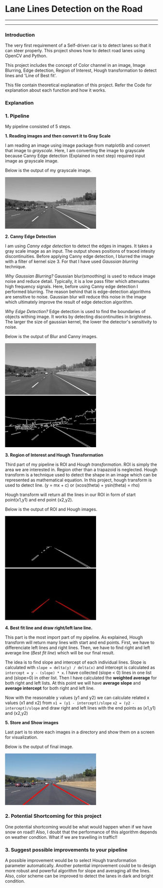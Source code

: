 # **Lane Lines Detection on the Road** 


---



[//]: # (Image References)

[image1]: ./test_images_output/solidWhiteCurve_Gray.jpg "Grayscale"
[image2]: ./test_images_output/solidWhiteCurve_Blur.jpg "Blur"
[image3]: ./test_images_output/solidWhiteCurve_Canny.jpg "Canny"
[image4]: ./test_images_output/solidWhiteCurve_masked.jpg "ROI Masked"
[image5]: ./test_images_output/solidWhiteCurve_Hough.jpg "Hough"
[image6]: ./test_images_output/solidWhiteCurve.jpg "Final Output Image"

---

### Introduction

The very first requirement of a Self-driven car is to detect lanes so that it can steer properly. This project shows how to detect road lanes using OpenCV and Python. 

This project includes the concept of Color channel in an image, Image Blurring, Edge detection, Region of Interest, Hough transformation to detect lines and 'Line of Best fit'.

This file contain theoretical explanation of this project. Refer the Code for explanation about each function and how it works.

### Explanation

### **1. Pipeline**

My pipeline consisted of 5 steps. 


   __1. Reading images and then convert it to Gray Scale__

   I am reading an image using image package from matplotlib and convert that image to _grayscale_. Here, I am converting the image to grayscale because Canny Edge detection (Explained in next step) required input image as grayscale image.

   Below is the output of my grayscale image.

![alt text][image1]


   __2. Canny Edge Detection__

   I am using _Canny edge detection_ to detect the edges in images. It takes a gray scale image as an input. The output shows positions of traced intesity discontinuities. Before applying Canny edge detection, I blurred the image with a filter of kernel size 3. For that I have used _Gaussian blurring_ technique.

   _Why Gaussian Blurring?_
   Gaussian blur(smoothing) is used to reduce image noise and reduce detail. Typically, it is a low pass filter which attenuates high frequency signals. Here, before using Canny edge detection I performed blurring. The reason behind that is edge-detection algorithms are sensitive to noise. Gaussian blur will reduce this noise in the image which ultimately improve the result of edge detection algorithm.

   _Why Edge Detection?_
   Edge detection is used to find the boundaries of objects withing image. It works by detecting discontinuities in brightness. The larger the size of gaussian kernel, the lower the detector's sensitivity to noise.

   Below is the output of Blur and Canny images.

   ![alt text][image2] ![alt text][image3]

   __3. Region of Interest and Hough Transformation__

   Third part of my pipeline is ROI and _Hough transformation_. ROI is simply the area we are interested in. Region other than a trapazoid is neglected. 
   Hough transform is a technique used to detect the shape in an image which can be represented as mathematical equation. In this project, hough transform is used to detect line. (y = mx + c) or (xcos(theta) + ysin(theta) = rho)

   Hough transform will return all the lines in our ROI in form of start point(x1,y1) and end point (x2,y2). 

   Below is the output of ROI and Hough images.

   ![alt text][image4] ![alt text][image5]

   __4. Best fit line and draw right/left lane line.__

   This part is the most import part of my pipeline. As explained, Hough transform will return many lines with start and end points. First, we have to differenciate left lines and right lines. Then, we have to find right and left average line (_Best fit line_) which will be our final result.

   The idea is to find slope and intercept of each individual lines. 
   Slope is calculated with `slope = delta(y) / delta(x)` and intercept is calculated as `intercept = y - (slope) * x`.
   I have collected (slope < 0) lines in one list and (slope>0) in other list. Then I have calculated the __weighted average__ for both right and left lists.
   At this point we will have __average slope__ and __average intercept__ for both right and left line.

   Now with the reasonable y values (y1 and y2) we can calculate related x values (x1 and x2) from `x1 = (y1 - intercept)/slope` `x2 = (y2 - intercept)/slope` and draw right and left lines with the end points as (x1,y1) and (x2,y2)

   __5. Store and Show images__

   Last part is to store each images in a directory and show them on a screen for visualization.

   Below is the output of final image.

   ![alt text][image6]



### 2. Potential Shortcoming for this project


One potential shortcoming would be what would happen when if we have snow on road!! Also, I doubt that the performance of this algorithm depends on weather condtion. What if we are travelling in traffic!!


### 3. Suggest possible improvements to your pipeline

A possible improvement would be to select Hough transformation parameter automatically. Another potential improvement could be to design more robust and powerful algorithm for slope and averaging all the lines. Also, color scheme can be improved to detect the lanes in dark and bright condition.

